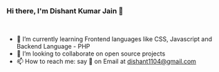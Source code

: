 ### Hi there, I'm Dishant Kumar Jain 👋


<br>


- 🌱 I’m currently learning Frontend languages like CSS, Javascript and Backend Language - PHP
- 👯 I’m looking to collaborate on open source projects
- 📫 How to reach me: say 👋 on Email at dishant1104@gmail.com


